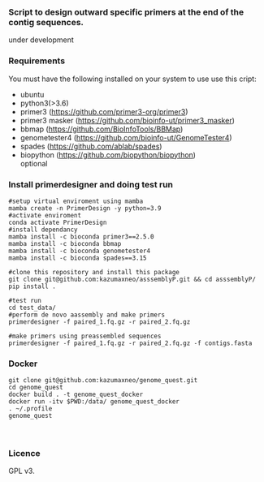     
### Script to design outward specific primers at the end of the contig sequences.
under development



### Requirements

You must have the following installed on your system to use use this cript:  
* ubuntu  
* python3(>3.6)  
* primer3 (<https://github.com/primer3-org/primer3>)  
* primer3 masker (<https://github.com/bioinfo-ut/primer3_masker>)  
* bbmap (<https://github.com/BioInfoTools/BBMap>)  
* genometester4 (<https://github.com/bioinfo-ut/GenomeTester4>)  
* spades (<https://github.com/ablab/spades>)  
* biopython (<https://github.com/biopython/biopython>)  
optional  



### Install primerdesigner and doing test run
    #setup virtual enviroment using mamba
    mamba create -n PrimerDesign -y python=3.9
    #activate enviroment
    conda activate PrimerDesign
    #install dependancy
    mamba install -c bioconda primer3==2.5.0
    mamba install -c bioconda bbmap
    mamba install -c bioconda genometester4
    mamba install -c bioconda spades==3.15
        
    #clone this repository and install this package
    git clone git@github.com:kazumaxneo/asssemblyP.git && cd asssemblyP/
    pip install .
    
    #test run
    cd test_data/
    #perform de novo aassembly and make primers
    primerdesigner -f paired_1.fq.gz -r paired_2.fq.gz
    
    #make primers using preassembled sequences
    primerdesigner -f paired_1.fq.gz -r paired_2.fq.gz -f contigs.fasta


### Docker
    
    git clone git@github.com:kazumaxneo/genome_quest.git
    cd genome_quest
    docker build . -t genome_quest_docker
    docker run -itv $PWD:/data/ genome_quest_docker
    . ~/.profile
    genome_quest
　
　
### Licence
GPL v3.



    
        



